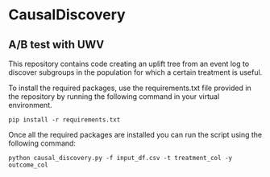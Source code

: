 # CausalDiscovery
## A/B test with UWV

This repository contains code creating an uplift tree from an event log to discover subgroups in the population for which a certain treatment is useful. 

To install the required packages, use the requirements.txt file provided in the repository by running the following command in your virtual environment.

`pip install -r requirements.txt`

Once all the required packages are installed you can run the script using the following command:

`python causal_discovery.py -f input_df.csv -t treatment_col -y outcome_col` 
